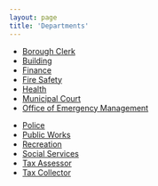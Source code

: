 ```yaml
---
layout: page
title: 'Departments'
---
```


<style>
.page-content ul {
  float: left;
  font-size: 150%;
  line-height: 2;
  margin-right: 100px;
}
</style>

<ul>
  <li><a href="borough-clerk/">Borough Clerk</a></li>
  <li><a href="building/">Building</a></li>
  <li><a href="finance/">Finance</a></li>
  <li><a href="fire-safety/">Fire Safety</a></li>
  <li><a href="health/">Health</a></li>
  <li><a href="municipal-court/">Municipal Court</a></li>
  <li><a href="oem/">Office of Emergency Management</a></li>
</ul>
<ul>
  <li><a href="police/">Police</a></li>
  <li><a href="public-works/">Public Works</a></li>
  <li><a href="recreation/">Recreation</a></li>
  <li><a href="social-services/">Social Services</a></li>
  <li><a href="tax-assessor/">Tax Assessor</a></li>
  <li><a href="tax-collector/">Tax Collector</a></li>
</ul>
